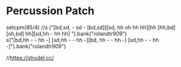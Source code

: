 # Percussion Patch

setcpm(85/4)
//s ("[bd,sd, - sd - [bd,sd]][sd, hh oh hh hh][hh [hh,bd][oh,bd] hh][sd,hh - hh hh] ").bank("rolandtr909")  
s("[bd,hh - - hh -] [sd,hh - - hh -][bd, hh - - hh -] [sd,hh - - hh -]").bank("rolandtr909")

//https://strudel.cc/